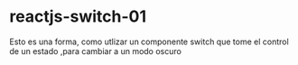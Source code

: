 # reactjs-switch-01
Esto es una forma, como utlizar un componente switch que tome el control  de un estado ,para cambiar a un modo oscuro
